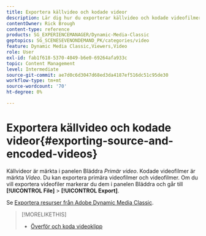 ```yaml
---
title: Exportera källvideo och kodade videor
description: Lär dig hur du exporterar källvideo och kodade videofilmer i Adobe Dynamic Media Classic.
contentOwner: Rick Brough
content-type: reference
products: SG_EXPERIENCEMANAGER/Dynamic-Media-Classic
geptopics: SG_SCENESEVENONDEMAND_PK/categories/video
feature: Dynamic Media Classic,Viewers,Video
role: User
exl-id: fab1f618-5370-4049-b6e0-69264afa933c
topic: Content Management
level: Intermediate
source-git-commit: ae7d0c6d3047d68ed3da4187ef516dc51c95de30
workflow-type: tm+mt
source-wordcount: '70'
ht-degree: 0%

---
```


# Exportera källvideo och kodade videor{#exporting-source-and-encoded-videos}

Källvideor är märkta i panelen Bläddra *Primär video*. Kodade videofilmer är märkta *Video*. Du kan exportera primära videofilmer och videofilmer. Om du vill exportera videofiler markerar du dem i panelen Bläddra och går till **[!UICONTROL File]** > **[!UICONTROL Export]**.

Se [Exportera resurser från Adobe Dynamic Media Classic](exporting-assets-from-dmc.md#exporting-assets-from-dmc).

>[!MORELIKETHIS]
>
>* [Överför och koda videoklipp](uploading-encoding-videos.md#uploading_and_encoding_videos)
